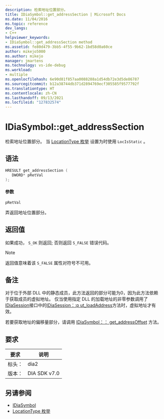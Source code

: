```yaml
---
description: 检索地址位置部分。
title: IDiaSymbol::get_addressSection | Microsoft Docs
ms.date: 11/04/2016
ms.topic: reference
dev_langs:
- C++
helpviewer_keywords:
- IDiaSymbol::get_addressSection method
ms.assetid: fe80d479-3bb5-4f55-9b62-1bd58d0a60ce
author: mikejo5000
ms.author: mikejo
manager: jmartens
ms.technology: vs-ide-debug
ms.workload:
- multiple
ms.openlocfilehash: 6e90d81f857aa0088288a1d54db72e3d5de86787
ms.sourcegitcommit: b12a38744db371d2894769ecf305585f9577792f
ms.translationtype: HT
ms.contentlocale: zh-CN
ms.lasthandoff: 09/13/2021
ms.locfileid: "127832574"
---
```

# <a name="idiasymbolget_addresssection"></a>IDiaSymbol::get_addressSection
检索地址位置部分。 当 [LocationType 枚举](../../debugger/debug-interface-access/locationtype.md) 设置为时使用 `LocIsStatic` 。

## <a name="syntax"></a>语法

```C++
HRESULT get_addressSection ( 
   DWORD* pRetVal
);
```

#### <a name="parameters"></a>参数
 `pRetVal`

弄返回地址位置部分。

## <a name="return-value"></a>返回值
 如果成功， `S_OK` 则返回; 否则返回 `S_FALSE` 错误代码。

> [!NOTE]
> 返回值意味着该 `S_FALSE` 属性对符号不可用。

## <a name="remarks"></a>备注
 对于位于外部 DLL 中的静态成员，此方法返回的部分可能为0，因为此方法依赖于获取成员的虚拟地址。 仅当使用指定 DLL 的加载地址的非零参数调用了[IDiaSession](../../debugger/debug-interface-access/idiasession.md)接口中的[IDiaSession：:p ut_loadAddress](../../debugger/debug-interface-access/idiasession-put-loadaddress.md)方法时，虚拟地址才有效。

 若要获取地址的偏移量部分，请调用 [IDiaSymbol：： get_addressOffset](../../debugger/debug-interface-access/idiasymbol-get-addressoffset.md) 方法。

## <a name="requirements"></a>要求

|要求|说明|
|-----------------|-----------------|
|标头：|dia2|
|版本：|DIA SDK v7.0|

## <a name="see-also"></a>另请参阅
- [IDiaSymbol](../../debugger/debug-interface-access/idiasymbol.md)
- [LocationType 枚举](../../debugger/debug-interface-access/locationtype.md)
